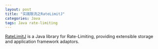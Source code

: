 ```yaml
---
layout: post
title: "实践限流之RateLimitJ"
categories: Java
tags: Java rate-limiting
---
```


[RateLimitJ](https://github.com/mokies/ratelimitj) is a Java library for Rate-Limiting, providing extensible storage and application framework adaptors.